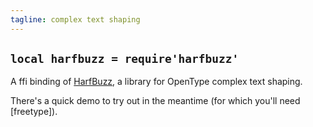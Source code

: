 ```yaml
---
tagline: complex text shaping
---
```


## `local harfbuzz = require'harfbuzz'`

A ffi binding of [HarfBuzz][harfbuzz lib], a library for OpenType complex text shaping.

There's a quick demo to try out in the meantime (for which you'll need [freetype]).

[harfbuzz lib]: http://harfbuzz.org/


